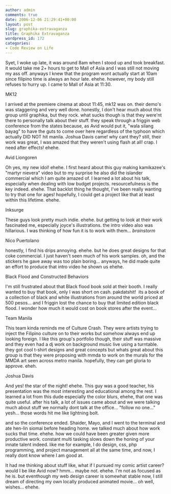 ```yaml
---
author: admin
comments: true
date: 2006-12-06 21:29:41+00:00
layout: post
slug: graphika-extravaganza
title: Graphika Extravaganza
wordpress_id: 172
categories:
- Code Review on Life
---
```


Syet, I woke up late, it was around 8am when I stood up and took breakfast. it would take me 2+ hours to get to Mall of Asia and I was still not moving my ass off. anyways I knew that the program wont actually start at 10am since filipino time is always an hour late. ehehe. however, my body still refuses to hurry up. I came to Mall of Asia at 11:30.

MK12

I arrived at the premiere cinema at about 11:45, mk12 was on. their demo's was staggering and very well done. honestly, I don't hear much about this group until graphika, but they rock. what sucks though is that they were'nt there to personally talk about their stuff. they speak through a friggin web conference from the states because, as Avid would put it, "wala silang bayag" to have the guts to come over here regardless of the typhoon which actually DID NOT hit manila. Joshua Davis came! why cant they? still, their work was great, I was amazed that they weren't using flash at all! crap. I need after effects! ehehe.

Avid Liongoren

Oh yes, my new idol! ehehe. I first heard about this guy making kamikazee's "martyr nievera" video but to my surprise he also did the islander commercial which I am quite amazed of. I learned a lot about his talk, especially when dealing with low budget projects. resourcefulness is the key indeed. ehehe. That backlot thing he thought, I've been really wanting to try that one for ages! hopefully, I could get a project like that at least within this lifetime. ehehe.

Inksurge

These guys look pretty much indie. ehehe. but getting to look at their work fascinated me, especially joyce's illustrations. the intro video also was hillarious. I was thinking of how fun it is to work with them... *brainstorm*

Nico Puertolano

honestly, I find his drips annoying. ehehe. but he does great designs for that coke commercial. I just haven't seen much of his work samples. oh, and the stickers he gave away was too plain boring... anyways, he did made quite an effort to produce that intro video he shown us ehehe.

Black Flood and Constructed Behaviors

I'm still frustrated about that Black flood book sold at their booth. I really wanted to buy that book, only I was short on cash. pakdatshit!  its a book of a collection of black and white illustrations from around the world priced at 500 pesos... and I friggin lost the chance to buy that limited edition black flood. I wonder how much it would cost on book stores after the event...

Team Manila

This team kinda reminds me of Culture Crash. They were artists trying to inject the Filipino culture on to their works but somehow always end up looking foreign. I like this group's portfolio though, their stuff was massive and they even had a dj work on background music live using a turntable. they got cool t-shirt designs and great concepts but whats great about this group is that they were proposing with mmda to work on the murals for the MMDA art seen across metro manila. hopefully, they can get gloria to approve. eheh.

Joshua Davis

And yes! the star of the night! ehehe. This guy was a good teacher, his presentation was the most interesting and educational among the rest. I learned a lot from this dude especially the color blurs, ehehe, that one was quite useful. after his talk, a lot of issues came about and we were talking much about stuff we normally dont talk at the office... "follow no one..." yesh... those words hit me like lightning bolt.

and so the conference ended. Shaider, Mayo, and I went to the terminal and ate hen-lin siomai before heading home. we talked much about how work sucks that time. ehehe. how we could have been greater given more productive work. constant multi tasking slows down the honing of your innate talent indeed. like me for example, I do design, css, php programming, and project management all at the same time, and now, I really dont know where I am good at.

It had me thinking about stuff like, what if I pursued my comic artist career? would I be like Avid now? hmm... maybe not. ehehe. I'm not as focused as he is. but eventhough my web design career is somewhat stable now, I still dream of directing my own locally produced animated movie... oh well, wishes... ehehe.
